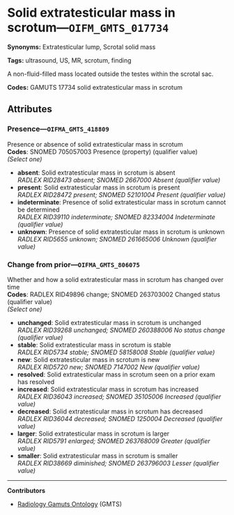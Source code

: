# Solid extratesticular mass in scrotum—`OIFM_GMTS_017734`

**Synonyms:** Extratesticular lump, Scrotal solid mass

**Tags:** ultrasound, US, MR, scrotum, finding

A non-fluid-filled mass located outside the testes within the scrotal sac.

**Codes:** GAMUTS 17734 solid extratesticular mass in scrotum

## Attributes

### Presence—`OIFMA_GMTS_418809`

Presence or absence of solid extratesticular mass in scrotum  
**Codes**: SNOMED 705057003 Presence (property) (qualifier value)  
*(Select one)*

- **absent**: Solid extratesticular mass in scrotum is absent  
_RADLEX RID28473 absent; SNOMED 2667000 Absent (qualifier value)_
- **present**: Solid extratesticular mass in scrotum is present  
_RADLEX RID28472 present; SNOMED 52101004 Present (qualifier value)_
- **indeterminate**: Presence of solid extratesticular mass in scrotum cannot be determined  
_RADLEX RID39110 indeterminate; SNOMED 82334004 Indeterminate (qualifier value)_
- **unknown**: Presence of solid extratesticular mass in scrotum is unknown  
_RADLEX RID5655 unknown; SNOMED 261665006 Unknown (qualifier value)_

### Change from prior—`OIFMA_GMTS_806075`

Whether and how a solid extratesticular mass in scrotum has changed over time  
**Codes**: RADLEX RID49896 change; SNOMED 263703002 Changed status (qualifier value)  
*(Select one)*

- **unchanged**: Solid extratesticular mass in scrotum is unchanged  
_RADLEX RID39268 unchanged; SNOMED 260388006 No status change (qualifier value)_
- **stable**: Solid extratesticular mass in scrotum is stable  
_RADLEX RID5734 stable; SNOMED 58158008 Stable (qualifier value)_
- **new**: Solid extratesticular mass in scrotum is new  
_RADLEX RID5720 new; SNOMED 7147002 New (qualifier value)_
- **resolved**: Solid extratesticular mass in scrotum seen on a prior exam has resolved  
- **increased**: Solid extratesticular mass in scrotum has increased  
_RADLEX RID36043 increased; SNOMED 35105006 Increased (qualifier value)_
- **decreased**: Solid extratesticular mass in scrotum has decreased  
_RADLEX RID36044 decreased; SNOMED 1250004 Decreased (qualifier value)_
- **larger**: Solid extratesticular mass in scrotum is larger  
_RADLEX RID5791 enlarged; SNOMED 263768009 Greater (qualifier value)_
- **smaller**: Solid extratesticular mass in scrotum is smaller  
_RADLEX RID38669 diminished; SNOMED 263796003 Lesser (qualifier value)_

---

**Contributors**

- [Radiology Gamuts Ontology](https://gamuts.net/) (GMTS)